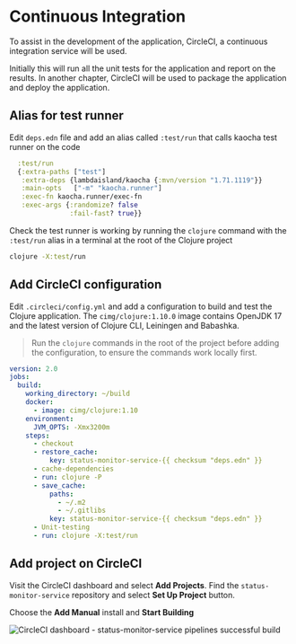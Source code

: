# Continuous Integration

To assist in the development of the application, CircleCI, a continuous integration service will be used.

Initially this will run all the unit tests for the application and report on the results.  In another chapter, CircleCI will be used to package the application and deploy the application.


## Alias for test runner

Edit `deps.edn` file and add an alias called `:test/run` that calls kaocha test runner on the code

```clojure
  :test/run
  {:extra-paths ["test"]
   :extra-deps {lambdaisland/kaocha {:mvn/version "1.71.1119"}}
   :main-opts   ["-m" "kaocha.runner"]
   :exec-fn kaocha.runner/exec-fn
   :exec-args {:randomize? false
               :fail-fast? true}}
```

Check the test runner is working by running the `clojure` command with the `:test/run` alias in a terminal at the root of the Clojure project

```bash
clojure -X:test/run
```


## Add CircleCI configuration

Edit `.circleci/config.yml` and add a configuration to build and test the Clojure application.  The `cimg/clojure:1.10.0` image contains OpenJDK 17 and the latest version of Clojure CLI, Leiningen and Babashka.

> Run the `clojure` commands in the root of the project before adding the configuration, to ensure the commands work locally first.

<!-- TODO: service-monitor update CircleCI image used? -->

```yaml
version: 2.0
jobs:
  build:
    working_directory: ~/build
    docker:
      - image: cimg/clojure:1.10
    environment:
      JVM_OPTS: -Xmx3200m
    steps:
      - checkout
      - restore_cache:
          key: status-monitor-service-{{ checksum "deps.edn" }}
      - cache-dependencies
      - run: clojure -P
      - save_cache:
          paths:
            - ~/.m2
            - ~/.gitlibs
          key: status-monitor-service-{{ checksum "deps.edn" }}
      - Unit-testing
      - run: clojure -X:test/run
```


## Add project on CircleCI

Visit the CircleCI dashboard and select **Add Projects**.  Find the `status-monitor-service` repository and select **Set Up Project** button.

Choose the **Add Manual** install and **Start Building**

![CircleCI dashboard - status-monitor-service pipelines successful build](https://raw.githubusercontent.com/practicalli/graphic-design/live/clojure-web-services/circle-ci-status-monitor-pipelines-success-light.png)
